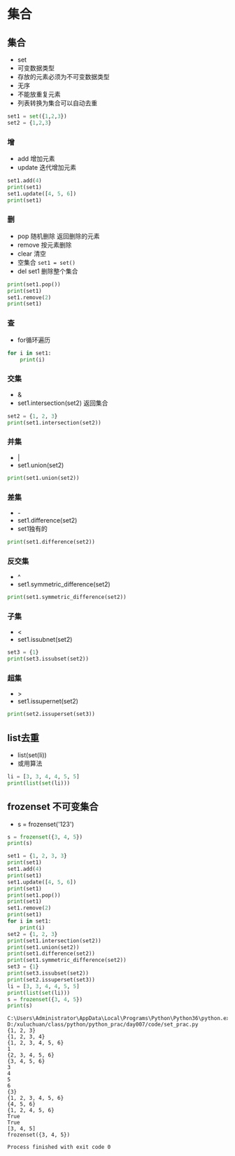 # 集合

## 集合

- set
- 可变数据类型
- 存放的元素必须为不可变数据类型
- 无序
- 不能放重复元素
- 列表转换为集合可以自动去重

```python
set1 = set({1,2,3})
set2 = {1,2,3}
```

### 增

- add 增加元素
- update 迭代增加元素

```python
set1.add(4)
print(set1)
set1.update([4, 5, 6])
print(set1)
```

### 删

- pop 随机删除 返回删除的元素
- remove 按元素删除
- clear 清空
- 空集合 `set1 = set()`
- del set1 删除整个集合

```python
print(set1.pop())
print(set1)
set1.remove(2)
print(set1)
```

### 查

- for循环遍历

```python
for i in set1:
    print(i)
```

### 交集

- &
- set1.intersection(set2) 返回集合

```python
set2 = {1, 2, 3}
print(set1.intersection(set2))
```

### 并集

- |
- set1.union(set2)

``` python
print(set1.union(set2))
```

### 差集

- \- 
- set1.difference(set2)
- set1独有的

```python
print(set1.difference(set2))
```

### 反交集

- ^
- set1.symmetric_difference(set2)

```python
print(set1.symmetric_difference(set2))
```

### 子集

- <
- set1.issubnet(set2)

```python
set3 = {1}
print(set3.issubset(set2))
```

### 超集

- \>
- set1.issupernet(set2)

```python
print(set2.issuperset(set3))
```

## list去重

- list(set(li))
- 或用算法

```python
li = [3, 3, 4, 4, 5, 5]
print(list(set(li)))
```

## frozenset 不可变集合

- s = frozenset('123')

```python
s = frozenset({3, 4, 5})
print(s)
```

```python
set1 = {1, 2, 3, 3}
print(set1)
set1.add(4)
print(set1)
set1.update([4, 5, 6])
print(set1)
print(set1.pop())
print(set1)
set1.remove(2)
print(set1)
for i in set1:
    print(i)
set2 = {1, 2, 3}
print(set1.intersection(set2))
print(set1.union(set2))
print(set1.difference(set2))
print(set1.symmetric_difference(set2))
set3 = {1}
print(set3.issubset(set2))
print(set2.issuperset(set3))
li = [3, 3, 4, 4, 5, 5]
print(list(set(li)))
s = frozenset({3, 4, 5})
print(s)
```

```
C:\Users\Administrator\AppData\Local\Programs\Python\Python36\python.exe D:/xuluchuan/class/python/python_prac/day007/code/set_prac.py
{1, 2, 3}
{1, 2, 3, 4}
{1, 2, 3, 4, 5, 6}
1
{2, 3, 4, 5, 6}
{3, 4, 5, 6}
3
4
5
6
{3}
{1, 2, 3, 4, 5, 6}
{4, 5, 6}
{1, 2, 4, 5, 6}
True
True
[3, 4, 5]
frozenset({3, 4, 5})

Process finished with exit code 0
```

